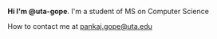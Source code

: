 **Hi I'm @uta-gope**.
I'm a student of MS on Computer Science

How to contact me at pankaj.gope@uta.edu
